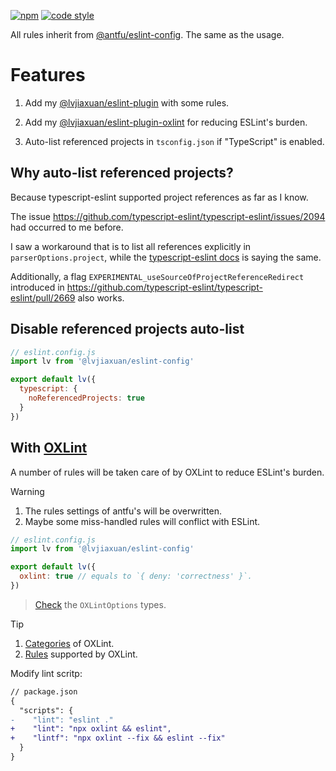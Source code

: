 [![npm](https://img.shields.io/npm/v/@lvjiaxuan/eslint-config)](https://www.npmjs.com/package/@lvjiaxuan/eslint-config)
[![code style](https://antfu.me/badge-code-style.svg)](https://github.com/antfu/eslint-config)

All rules inherit from [@antfu/eslint-config](https://github.com/antfu/eslint-config). The same as the usage.

# Features
1. Add my [@lvjiaxuan/eslint-plugin](https://github.com/lvjiaxuan/eslint-config/blob/main/packages/eslint-plugin/src/index.ts) with some rules.

2. Add my [@lvjiaxuan/eslint-plugin-oxlint](https://github.com/lvjiaxuan/eslint-config/tree/main/packages/eslint-plugin-oxlint/src/index.ts) for reducing ESLint's burden.

3. Auto-list referenced projects in `tsconfig.json` if "TypeScript" is enabled.

## Why auto-list referenced projects?

Because typescript-eslint supported project references as far as I know.

The issue https://github.com/typescript-eslint/typescript-eslint/issues/2094 had occurred to me before.

I saw a workaround that is to list all references explicitly in `parserOptions.project`, while the [typescript-eslint docs](https://typescript-eslint.io/packages/parser#project) is saying the same.

Additionally, a flag `EXPERIMENTAL_useSourceOfProjectReferenceRedirect` introduced in https://github.com/typescript-eslint/typescript-eslint/pull/2669 also works.

## Disable referenced projects auto-list

```js
// eslint.config.js
import lv from '@lvjiaxuan/eslint-config'

export default lv({
  typescript: {
    noReferencedProjects: true
  }
})
```

##  With [OXLint](https://github.com/oxc-project/oxc#-linter)

A number of rules will be taken care of by OXLint to reduce ESLint's burden.

> [!WARNING]
> 1. The rules settings of antfu's will be overwritten.
> 2. Maybe some miss-handled rules will conflict with ESLint.

```js
// eslint.config.js
import lv from '@lvjiaxuan/eslint-config'

export default lv({
  oxlint: true // equals to `{ deny: 'correctness' }`.
})
```

> [Check](https://github.com/lvjiaxuan/eslint-config/blob/main/packages/eslint-config/src/types.ts) the `OXLintOptions` types.

> [!Tip]
> 1. [Categories](https://github.com/oxc-project/oxc/blob/main/crates/oxc_linter/src/rule.rs#L35) of OXLint.
> 2. [Rules](https://github.com/oxc-project/oxc/tree/main/crates/oxc_linter/src/rules) supported by OXLint.

Modify lint scritp:
<!-- eslint-skip -->
```diff
// package.json
{
  "scripts": {
-    "lint": "eslint ."
+    "lint": "npx oxlint && eslint",
+    "lintf": "npx oxlint --fix && eslint --fix"
  }
}
```
